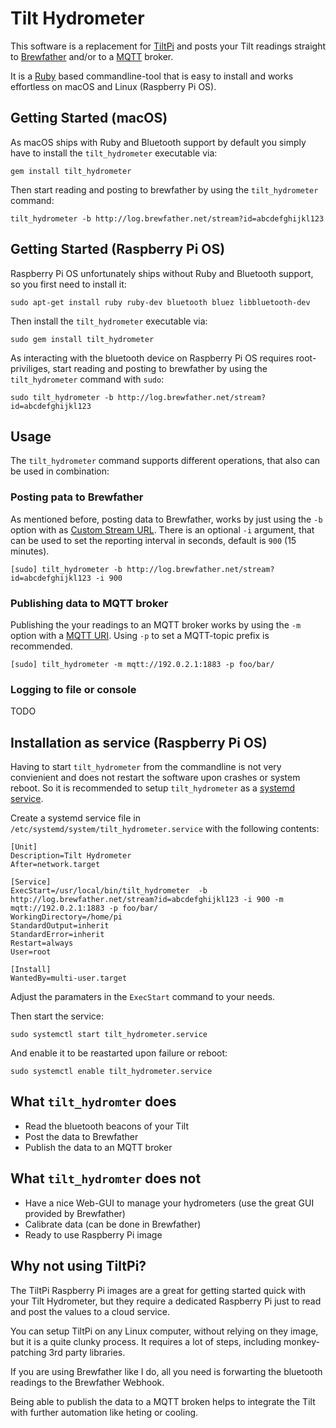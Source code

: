 # Tilt Hydrometer
This software is a replacement for [TiltPi](https://github.com/baronbrew/TILTpi) and posts your Tilt readings straight to [Brewfather](https://brewfather.app/) and/or to a [MQTT](https://en.wikipedia.org/wiki/MQTT) broker.

It is a [Ruby](https://en.wikipedia.org/wiki/Ruby_(programming_language)) based commandline-tool that is easy to install and works effortless on macOS and Linux (Raspberry Pi OS).

## Getting Started (macOS)
As macOS ships with Ruby and Bluetooth support by default you simply have to install the `tilt_hydrometer` executable via:

```
gem install tilt_hydrometer
```

Then start reading and posting to brewfather by using the `tilt_hydrometer` command:

```
tilt_hydrometer -b http://log.brewfather.net/stream?id=abcdefghijkl123
```

## Getting Started (Raspberry Pi OS)
Raspberry Pi OS unfortunately ships without Ruby and Bluetooth support, so you first need to install it:

```
sudo apt-get install ruby ruby-dev bluetooth bluez libbluetooth-dev
```

Then install the `tilt_hydrometer` executable via:

```
sudo gem install tilt_hydrometer
```

As interacting with the bluetooth device on Raspberry Pi OS requires root-priviliges, start reading and posting to brewfather by using the `tilt_hydrometer` command with `sudo`:

```
sudo tilt_hydrometer -b http://log.brewfather.net/stream?id=abcdefghijkl123
```

## Usage
The `tilt_hydrometer` command supports different operations, that also can be used in combination:

### Posting pata to Brewfather
As mentioned before, posting data to Brewfather, works by just using the `-b` option with as [Custom Stream URL](https://docs.brewfather.app/integrations/custom-stream). There is an optional `-i` argument, that can be used to set the reporting interval in seconds, default is `900` (15 minutes).

```
[sudo] tilt_hydrometer -b http://log.brewfather.net/stream?id=abcdefghijkl123 -i 900
```

### Publishing data to MQTT broker
Publishing the your readings to an MQTT broker works by using the `-m` option with a [MQTT URI](https://github.com/mqtt/mqtt.github.io/wiki/URI-Scheme). Using `-p` to set a MQTT-topic prefix is recommended.

```
[sudo] tilt_hydrometer -m mqtt://192.0.2.1:1883 -p foo/bar/
```

### Logging to file or console
TODO

## Installation as service (Raspberry Pi OS)
Having to start `tilt_hydrometer` from the commandline is not very convienient and does not restart the software upon crashes or system reboot. So it is recommended to setup `tilt_hydrometer` as a [systemd service](https://www.raspberrypi.org/documentation/linux/usage/systemd.md).

Create a systemd service file in `/etc/systemd/system/tilt_hydrometer.service` with the following contents:
```
[Unit]
Description=Tilt Hydrometer
After=network.target

[Service]
ExecStart=/usr/local/bin/tilt_hydrometer  -b http://log.brewfather.net/stream?id=abcdefghijkl123 -i 900 -m mqtt://192.0.2.1:1883 -p foo/bar/
WorkingDirectory=/home/pi
StandardOutput=inherit
StandardError=inherit
Restart=always
User=root

[Install]
WantedBy=multi-user.target
```

Adjust the paramaters in the `ExecStart` command to your needs.

Then start the service:
```
sudo systemctl start tilt_hydrometer.service
```

And enable it to be reastarted upon failure or reboot:
```
sudo systemctl enable tilt_hydrometer.service
```

## What `tilt_hydromter` does

* Read the bluetooth beacons of your Tilt
* Post the data to Brewfather
* Publish the data to an MQTT broker

## What `tilt_hydromter` does not

* Have a nice Web-GUI to manage your hydrometers (use the great GUI provided by Brewfather)
* Calibrate data (can be done in Brewfather)
* Ready to use Raspberry Pi image

## Why not using TiltPi?
The TiltPi Raspberry Pi images are a great for getting started quick with your Tilt Hydrometer, but they require a dedicated Raspberry Pi just to read and post the values to a cloud service.

You can setup TiltPi on any Linux computer, without relying on they image, but it is a quite clunky process. It requires a lot of steps, including monkey-patching 3rd party libraries.

If you are using Brewfather like I do, all you need is forwarting the bluetooth readings to the Brewfather Webhook.

Being able to publish the data to a MQTT broken helps to integrate the Tilt with further automation like heting or cooling.
